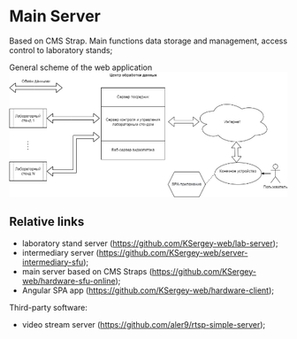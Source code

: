<h1>Main Server</h1>

Based on CMS Strap.
Main functions data storage and management, access control to laboratory stands;

General scheme of the web application
![alt text](scheme.png)

<h2>Relative links</h2>

- laboratory stand server (https://github.com/KSergey-web/lab-server);
- intermediary server (https://github.com/KSergey-web/server-intermediary-sfu);
- main server based on CMS Straps (https://github.com/KSergey-web/hardware-sfu-online);
- Angular SPA app (https://github.com/KSergey-web/hardware-client);

Third-party software:

- video stream server (https://github.com/aler9/rtsp-simple-server);
